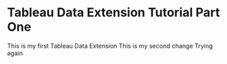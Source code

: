 # Tableau Data Extension Tutorial Part One
This is my first Tableau Data Extension
This is my second change
Trying again